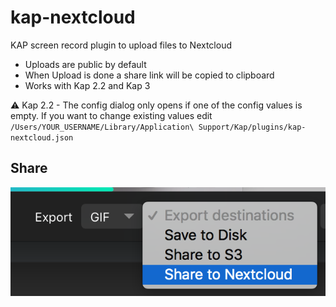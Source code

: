 # kap-nextcloud

KAP screen record plugin to upload files to Nextcloud

* Uploads are public by default
* When Upload is done a share link will be copied to clipboard 
* Works with Kap 2.2 and Kap 3

:warning: Kap 2.2 - The config dialog only opens if one of the config values is empty. If you want to change existing values edit `/Users/YOUR_USERNAME/Library/Application\ Support/Kap/plugins/kap-nextcloud.json`

## Share

![detail](images/detail.png "Detail")
